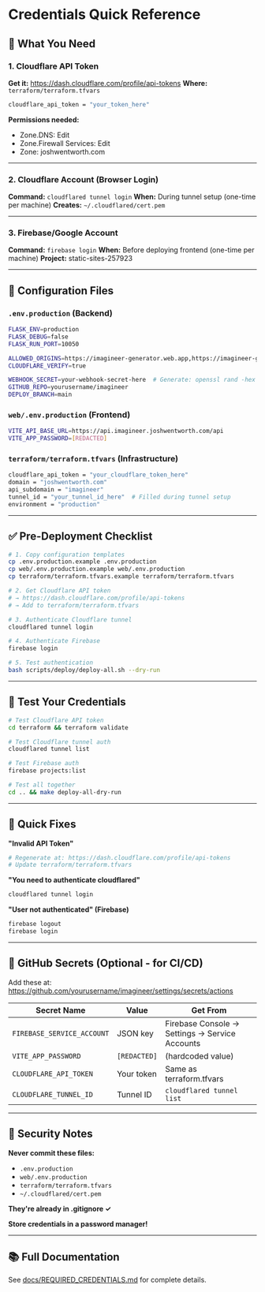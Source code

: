 # Credentials Quick Reference

## 🔑 What You Need

### 1. Cloudflare API Token
**Get it:** https://dash.cloudflare.com/profile/api-tokens
**Where:** `terraform/terraform.tfvars`
```bash
cloudflare_api_token = "your_token_here"
```
**Permissions needed:**
- Zone.DNS: Edit
- Zone.Firewall Services: Edit
- Zone: joshwentworth.com

---

### 2. Cloudflare Account (Browser Login)
**Command:** `cloudflared tunnel login`
**When:** During tunnel setup (one-time per machine)
**Creates:** `~/.cloudflared/cert.pem`

---

### 3. Firebase/Google Account
**Command:** `firebase login`
**When:** Before deploying frontend (one-time per machine)
**Project:** static-sites-257923

---

## 🔧 Configuration Files

### `.env.production` (Backend)
```bash
FLASK_ENV=production
FLASK_DEBUG=false
FLASK_RUN_PORT=10050

ALLOWED_ORIGINS=https://imagineer-generator.web.app,https://imagineer-generator.firebaseapp.com
CLOUDFLARE_VERIFY=true

WEBHOOK_SECRET=your-webhook-secret-here  # Generate: openssl rand -hex 32
GITHUB_REPO=yourusername/imagineer
DEPLOY_BRANCH=main
```

### `web/.env.production` (Frontend)
```bash
VITE_API_BASE_URL=https://api.imagineer.joshwentworth.com/api
VITE_APP_PASSWORD=[REDACTED]
```

### `terraform/terraform.tfvars` (Infrastructure)
```bash
cloudflare_api_token = "your_cloudflare_token_here"
domain = "joshwentworth.com"
api_subdomain = "imagineer"
tunnel_id = "your_tunnel_id_here"  # Filled during tunnel setup
environment = "production"
```

---

## ✅ Pre-Deployment Checklist

```bash
# 1. Copy configuration templates
cp .env.production.example .env.production
cp web/.env.production.example web/.env.production
cp terraform/terraform.tfvars.example terraform/terraform.tfvars

# 2. Get Cloudflare API token
# → https://dash.cloudflare.com/profile/api-tokens
# → Add to terraform/terraform.tfvars

# 3. Authenticate Cloudflare tunnel
cloudflared tunnel login

# 4. Authenticate Firebase
firebase login

# 5. Test authentication
bash scripts/deploy/deploy-all.sh --dry-run
```

---

## 🧪 Test Your Credentials

```bash
# Test Cloudflare API token
cd terraform && terraform validate

# Test Cloudflare tunnel auth
cloudflared tunnel list

# Test Firebase auth
firebase projects:list

# Test all together
cd .. && make deploy-all-dry-run
```

---

## 🚨 Quick Fixes

**"Invalid API Token"**
```bash
# Regenerate at: https://dash.cloudflare.com/profile/api-tokens
# Update terraform/terraform.tfvars
```

**"You need to authenticate cloudflared"**
```bash
cloudflared tunnel login
```

**"User not authenticated" (Firebase)**
```bash
firebase logout
firebase login
```

---

## 📱 GitHub Secrets (Optional - for CI/CD)

Add these at: https://github.com/yourusername/imagineer/settings/secrets/actions

| Secret Name | Value | Get From |
|-------------|-------|----------|
| `FIREBASE_SERVICE_ACCOUNT` | JSON key | Firebase Console → Settings → Service Accounts |
| `VITE_APP_PASSWORD` | `[REDACTED]` | (hardcoded value) |
| `CLOUDFLARE_API_TOKEN` | Your token | Same as terraform.tfvars |
| `CLOUDFLARE_TUNNEL_ID` | Tunnel ID | `cloudflared tunnel list` |

---

## 🔐 Security Notes

**Never commit these files:**
- `.env.production`
- `web/.env.production`
- `terraform/terraform.tfvars`
- `~/.cloudflared/cert.pem`

**They're already in .gitignore ✓**

**Store credentials in a password manager!**

---

## 📚 Full Documentation

See [docs/REQUIRED_CREDENTIALS.md](docs/REQUIRED_CREDENTIALS.md) for complete details.
